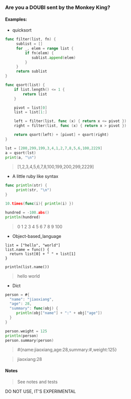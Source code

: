 ### Are you a DOUBI sent by the Monkey King?

#### Examples:

* quicksort

```go
func filter(list, fn) {
     sublist = []
     for _, elem = range list {
         if fn(elem) {
            sublist.append(elem)
         }
     }
     return sublist
}

func qsort(list) {
    if list.length() <= 1 {
        return list
    }

    pivot = list[0]
    list = list[1:]

    left = filter(list, func (x) { return x <= pivot })
    right = filter(list, func (x) { return x > pivot })

    return qsort(left) + [pivot] + qsort(right)
}

lst = [200,299,199,3,4,1,2,7,8,5,6,100,2229]
a = qsort(lst)
print(a, "\n")

```
> [1,2,3,4,5,6,7,8,100,199,200,299,2229] 

* A little ruby like syntax

```go
func println(str) {
     print(str, "\n")
}

10.times(func(i){ println(i) })

hundred = -100.abs()
println(hundred)
```
>0 
>1 
>2 
>3 
>4 
>5 
>6 
>7 
>8 
>9 
>100

* Object-based_language

```
list = ["hello", "world"]
list.name = func() {
  return list[0] + " " + list[1]
}

println(list.name())
```
> hello world 

* Dict

```go
person = #{
  "name": "jiaoxiang",
  "age": 28,
  "summary": func(obj) {
     println(obj["name"] + ":" + obj["age"])
  }
}

person.weight = 125
println(person)
person.summary(person)
```
> #{name:jiaoxiang,age:28,summary:#<closure>,weight:125}

> jiaoxiang:28

#### Notes

> See notes and tests

DO NOT USE, IT'S EXPERIMENTAL
